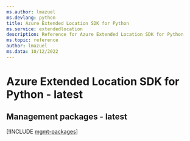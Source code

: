 ```yaml
---
ms.author: lmazuel
ms.devlang: python
title: Azure Extended Location SDK for Python
ms.service: extendedlocation
description: Reference for Azure Extended Location SDK for Python
ms.topic: reference
author: lmazuel
ms.data: 10/12/2022
---
```

# Azure Extended Location SDK for Python - latest

## Management packages - latest
[!INCLUDE [mgmt-packages](extended-location-mgmt-index.md)]